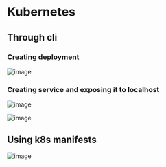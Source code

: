 # Kubernetes
## Through cli
### Creating deployment
![image](https://user-images.githubusercontent.com/42455524/133929643-928a3366-1e13-49d8-b269-e5c14e07bb98.png)

### Creating service and exposing it to localhost
![image](https://user-images.githubusercontent.com/42455524/133930317-0f0cbc69-8769-40f6-83fc-0e4388c9238f.png)

![image](https://user-images.githubusercontent.com/42455524/133930422-ec9a321a-1309-4bf9-8f56-d515ac043ede.png)


## Using k8s manifests

![image](https://user-images.githubusercontent.com/42455524/133932352-d2c61b16-f4ec-45ed-9098-de5451dedc82.png)
